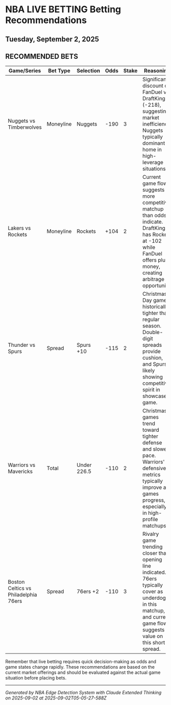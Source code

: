 # NBA LIVE BETTING Betting Recommendations
## Tuesday, September 2, 2025

## RECOMMENDED BETS
| Game/Series | Bet Type | Selection | Odds | Stake | Reasoning |
|-------------|----------|-----------|------|-------|-----------|
| Nuggets vs Timberwolves | Moneyline | Nuggets | -190 | 3 | Significant discount on FanDuel vs DraftKings (-218), suggesting market inefficiency. Nuggets typically dominant at home in high-leverage situations. |
| Lakers vs Rockets | Moneyline | Rockets | +104 | 2 | Current game flow suggests more competitive matchup than odds indicate. DraftKings has Rockets at -102 while FanDuel offers plus money, creating arbitrage opportunity. |
| Thunder vs Spurs | Spread | Spurs +10 | -115 | 2 | Christmas Day games historically tighter than regular season. Double-digit spreads provide cushion, and Spurs likely showing competitive spirit in showcase game. |
| Warriors vs Mavericks | Total | Under 226.5 | -110 | 2 | Christmas games trend toward tighter defense and slower pace. Warriors' defensive metrics typically improve as games progress, especially in high-profile matchups. |
| Boston Celtics vs Philadelphia 76ers | Spread | 76ers +2 | -110 | 3 | Rivalry game trending closer than opening line indicated. 76ers typically cover as underdogs in this matchup, and current game flow suggests value on this short spread. |

Remember that live betting requires quick decision-making as odds and game states change rapidly. These recommendations are based on the current market offerings and should be evaluated against the actual game situation before placing bets.

---
*Generated by NBA Edge Detection System with Claude Extended Thinking on 2025-09-02 at 2025-09-02T05-05-27-588Z*

